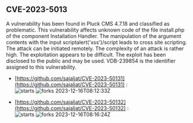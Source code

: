 ## CVE-2023-5013
 A vulnerability has been found in Pluck CMS 4.7.18 and classified as problematic. This vulnerability affects unknown code of the file install.php of the component Installation Handler. The manipulation of the argument contents with the input scriptalert('xss')/script leads to cross site scripting. The attack can be initiated remotely. The complexity of an attack is rather high. The exploitation appears to be difficult. The exploit has been disclosed to the public and may be used. VDB-239854 is the identifier assigned to this vulnerability.

- [https://github.com/sajaljat/CVE-2023-50131](https://github.com/sajaljat/CVE-2023-50131) :  
![starts](https://img.shields.io/github/stars/sajaljat/CVE-2023-50131.svg) 
![forks](https://img.shields.io/github/forks/sajaljat/CVE-2023-50131.svg) 
2023-12-16T08:12:33Z

- [https://github.com/sajaljat/CVE-2023-50132](https://github.com/sajaljat/CVE-2023-50132) :  
![starts](https://img.shields.io/github/stars/sajaljat/CVE-2023-50132.svg) 
![forks](https://img.shields.io/github/forks/sajaljat/CVE-2023-50132.svg) 
2023-12-16T08:16:24Z

